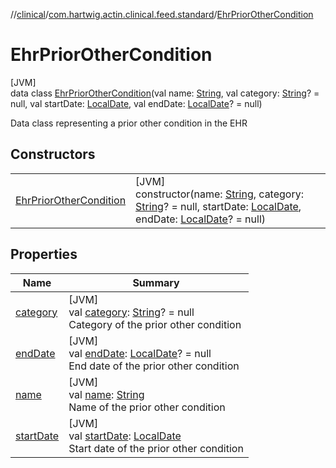 //[clinical](../../../index.md)/[com.hartwig.actin.clinical.feed.standard](../index.md)/[EhrPriorOtherCondition](index.md)

# EhrPriorOtherCondition

[JVM]\
data class [EhrPriorOtherCondition](index.md)(val name: [String](https://kotlinlang.org/api/latest/jvm/stdlib/kotlin/-string/index.html), val category: [String](https://kotlinlang.org/api/latest/jvm/stdlib/kotlin/-string/index.html)? = null, val startDate: [LocalDate](https://docs.oracle.com/javase/8/docs/api/java/time/LocalDate.html), val endDate: [LocalDate](https://docs.oracle.com/javase/8/docs/api/java/time/LocalDate.html)? = null)

Data class representing a prior other condition in the EHR

## Constructors

| | |
|---|---|
| [EhrPriorOtherCondition](-ehr-prior-other-condition.md) | [JVM]<br>constructor(name: [String](https://kotlinlang.org/api/latest/jvm/stdlib/kotlin/-string/index.html), category: [String](https://kotlinlang.org/api/latest/jvm/stdlib/kotlin/-string/index.html)? = null, startDate: [LocalDate](https://docs.oracle.com/javase/8/docs/api/java/time/LocalDate.html), endDate: [LocalDate](https://docs.oracle.com/javase/8/docs/api/java/time/LocalDate.html)? = null) |

## Properties

| Name | Summary |
|---|---|
| [category](category.md) | [JVM]<br>val [category](category.md): [String](https://kotlinlang.org/api/latest/jvm/stdlib/kotlin/-string/index.html)? = null<br>Category of the prior other condition |
| [endDate](end-date.md) | [JVM]<br>val [endDate](end-date.md): [LocalDate](https://docs.oracle.com/javase/8/docs/api/java/time/LocalDate.html)? = null<br>End date of the prior other condition |
| [name](name.md) | [JVM]<br>val [name](name.md): [String](https://kotlinlang.org/api/latest/jvm/stdlib/kotlin/-string/index.html)<br>Name of the prior other condition |
| [startDate](start-date.md) | [JVM]<br>val [startDate](start-date.md): [LocalDate](https://docs.oracle.com/javase/8/docs/api/java/time/LocalDate.html)<br>Start date of the prior other condition |
